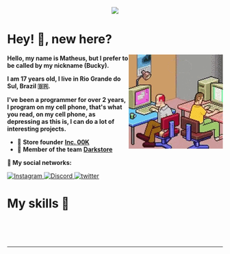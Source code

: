 <div align="center">
  <img src="https://readme-typing-svg.herokuapp.com/?lines=Hi!;My+name+is+bucky!;Welcome+to+my+profile!;&center=true&size=27">
</div>

# Hey! 🖖, new here?
<img align="right" src="/assets/pixel-game.gif">

**Hello, my name is Matheus, but I prefer to be called by my nickname (Bucky).**

**I am 17 years old, I live in Rio Grande do Sul, Brazil 🇧🇷.**

**I've been a programmer for over 2 years, I program on my cell phone, that's what you read, on my cell phone, as depressing as this is, I can do a lot of interesting projects.**

- 📌 **Store founder** [**Inc. 00K**](https://github.com/Inc-00K)
- 👥 **Member of the team** [**Darkstore**](https://github.com/Darkstore-Community)


**📡 My social networks:**
<div>
  <a href="https://www.instagram.com/bucky.br/">
    <img alt="Instagram" src="https://img.shields.io/badge/Instagram-E4405F?style=for-the-badge&logo=instagram&logoColor=white"/>
  </a>
  <a href="https://discord.com/users/328020435382042636">
    <img alt="Discord" src="https://img.shields.io/badge/Discord-7289DA?style=for-the-badge&logo=discord&logoColor=white"/>
  </a>
  <a href="https://twitter.com/itsRealBucky">
  <img alt="twitter" src="https://img.shields.io/badge/Twitter-1DA1F2?style=for-the-badge&logo=twitter&logoColor=white"/>
  </a>
</div>



# My skills 🎯
<div align="center">
  <img alt="" src="https://img.shields.io/badge/JavaScript-F7DF1E?style=for-the-badge&logo=javascript&logoColor=black"/>
  <img alt="" src="https://img.shields.io/badge/Node.js-43853D?style=for-the-badge&logo=node.js&logoColor=white"/>
  <img alt="" src="https://img.shields.io/badge/React-20232A?style=for-the-badge&logo=react&logoColor=61DAFB"/>
  <img alt="" src="https://img.shields.io/badge/HTML5-E34F26?style=for-the-badge&logo=html5&logoColor=white"/>
  <img alt="" src="https://img.shields.io/badge/CSS3-1572B6?style=for-the-badge&logo=css3&logoColor=white"/>
  <img alt="" src="https://img.shields.io/badge/Markdown-000000?style=for-the-badge&logo=markdown&logoColor=white"/>
  <img alt="" src="https://img.shields.io/badge/Express.js-404D59?style=for-the-badge"/>
</div>
<div>
  <img alt="" src="https://img.shields.io/badge/MySQL-00000F?style=for-the-badge&logo=mysql&logoColor=white"/>
  <img alt="" src="https://img.shields.io/badge/MongoDB-4EA94B?style=for-the-badge&logo=mongodb&logoColor=white"/>
  <img alt="" src="https://img.shields.io/badge/SQLite-07405E?style=for-the-badge&logo=sqlite&logoColor=white"/>
  <img alt="" src="https://img.shields.io/badge/firebase-ffca28?style=for-the-badge&logo=firebase&logoColor=white"/>
</div>
<div>
  <img alt="" src="https://img.shields.io/badge/Heroku-430098?style=for-the-badge&logo=heroku&logoColor=white"/>
  <img alt="" src="https://img.shields.io/badge/vercel-%23000000.svg?style=for-the-badge&logo=vercel&logoColor=white"/>
  <img alt="" src="https://img.shields.io/badge/glitch-%233333FF.svg?style=for-the-badge&logo=glitch&logoColor=white"/>
</div>

---
<!--

<div>
  <h1>Redes sociais: </h1>
  <div align="center">
    <a href="https://discord.com/users/328020435382042636">
      <img alt="Perfil discord" src="https://discord.c99.nl/widget/theme-2/328020435382042636.png" />
    </a>
  </div>
  <div align="center">
    
  </div>
</div>
<div>
  <h1>Tecnologias: </h1>
  <div align="center">
    <img alt="JavaScript" src="https://img.shields.io/badge/JavaScript-F7DF1E?style=for-the-badge&logo=javascript&logoColor=black" />
    <img alt="NodeJS" src="https://img.shields.io/badge/Node.js-43853D?style=for-the-badge&logo=node.js&logoColor=white" />
    <img alt="Express.js" src="https://img.shields.io/badge/Express.js-404D59?style=for-the-badge&logo=express&logoColor=white" />
  </div>
  <div align="center">
    <img alt="HTML5" src="https://img.shields.io/badge/HTML5-E34F26?style=for-the-badge&logo=html5&logoColor=white" />
    <img alt="CSS3" src="https://img.shields.io/badge/CSS3-1572B6?style=for-the-badge&logo=css3&logoColor=white" />
    <img alt="Firebase" src="" />
  </div>
</div>
<div>
  <h1>🧰 'GitHub Stats: </h1>
  <div align="center">
    <img src="https://github-readme-stats.vercel.app/api?username=isBucky&show_icons=true&theme=github_dark&include_all_commits=true&count_private=true" height="165"/>
  </div>
  <div align="center">
    <img src="https://github-readme-stats.vercel.app/api/top-langs/?username=isBucky&layout=compact&langs_count=7&theme=github_dark" height="165"/>
  </div>
  <h1>📊 'Contribuições: </h1>
  <div align="center">
    <img src="http://github-readme-streak-stats.herokuapp.com?user=isBucky&theme=react&background=0d1117&border=666">
    <br>
    <img src="https://activity-graph.herokuapp.com/graph?username=isBucky&theme=react-dark&hide_border=true">
  </div> 
  <div align="center"> 
    <img alt="Animação" src="https://github.com/isBucky/snk/raw/output/github-contribution-grid-snake.svg">
  </div>
</div> --